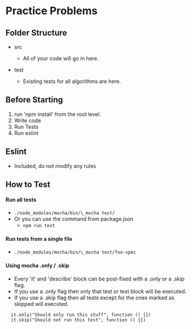 # Practice Problems

## Folder Structure

* src

  * All of your code will go in here.

* test

  * Existing tests for all algorithms are here.

## Before Starting

1.  run 'npm install' from the root level.
2.  Write code
3.  Run Tests
4.  Run eslint

## Eslint

* Included, do not modify any rules

## How to Test

#### Run all tests

* `./node_modules/mocha/bin/\_mocha test/`
* Or you can use the command from package.json
  * `npm run test`

#### Run tests from a single file

* `./node_modules/mocha/bin/\_mocha test/foo-spec`

#### Using mocha .only / .skip

* Every 'it' and 'describe' block can be post-fixed with a .only or a .skip flag.
* If you use a .only flag then only that test or test block will be executed.
* If you use a .skip flag then all tests except for the ones marked as skipped will executed.

```
  it.only("Should only run this stuff", function () {})
  it.skip("Should not run this test", function () {})
```
